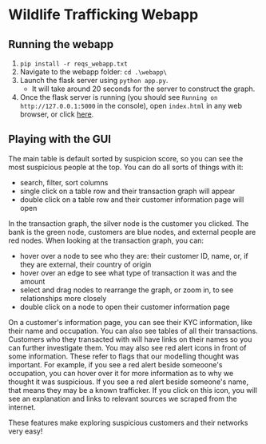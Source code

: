 # Wildlife Trafficking Webapp

## Running the webapp
1. `pip install -r reqs_webapp.txt`
1. Navigate to the webapp folder: `cd .\webapp\`
2. Launch the flask server using `python app.py`. 
    - It will take around 20 seconds for the server to construct the graph.
3. Once the flask server is running (you should see `Running on http://127.0.0.1:5000` in the console), open `index.html` in any web browser, or click [here](index.html).

## Playing with the GUI
The main table is default sorted by suspicion score, so you can see the most suspicious people at the top. You can do all sorts of things with it:
- search, filter, sort columns
- single click on a table row and their transaction graph will appear
- double click on a table row and their customer information page will open

In the transaction graph, the silver node is the customer you clicked. The bank is the green node, customers are blue nodes, and external people are red nodes. When looking at the transaction graph, you can:
- hover over a node to see who they are: their customer ID, name, or, if they are external, their country of origin
- hover over an edge to see what type of transaction it was and the amount
- select and drag nodes to rearrange the graph, or zoom in, to see relationships more closely
- double click on a node to open their customer information page

On a customer's information page, you can see their KYC information, like their name and occupation. You can also see tables of all their transactions. Customers who they transacted with will have links on their names so you can further investigate them. You may also see red alert icons in front of some information. These refer to flags that our modelling thought was important. For example, if you see a red alert beside someoone's occupation, you can hover over it for more information as to why we thought it was suspicious. If you see a red alert beside someone's name, that means they may be a known trafficker. If you click on this icon, you will see an explanation and links to relevant sources we scraped from the internet.

These features make exploring suspicious customers and their networks very easy!


